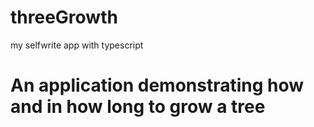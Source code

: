 # threeGrowth

my selfwrite app with typescript
<h1>An application demonstrating how and in how long to grow a tree</h1>
